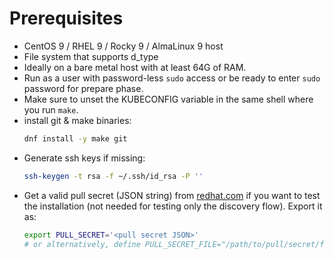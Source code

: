 # Prerequisites

- CentOS 9 / RHEL 9 / Rocky 9 / AlmaLinux 9 host
- File system that supports d_type
- Ideally on a bare metal host with at least 64G of RAM.
- Run as a user with password-less `sudo` access or be ready to enter `sudo` password for prepare phase.
- Make sure to unset the KUBECONFIG variable in the same shell where you run `make`.
- install git & make binaries:
    ```bash
    dnf install -y make git
    ```
- Generate ssh keys if missing:
    ```bash
    ssh-keygen -t rsa -f ~/.ssh/id_rsa -P ''
    ```
- Get a valid pull secret (JSON string) from [redhat.com](https://console.redhat.com/openshift/install/pull-secret) if you want to test the installation (not needed for testing only the discovery flow). Export it as:
    ```bash
    export PULL_SECRET='<pull secret JSON>'
    # or alternatively, define PULL_SECRET_FILE="/path/to/pull/secret/file"
    ```